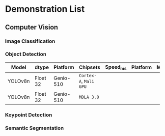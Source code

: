# Demonstration List

## Computer Vision
### Image Classification
### Object Detection

| Model   |    dtype   |     Platform     |        Chipsets         |    Speed<sub>ms   |     Platform     |     Memory    |     Power     |     Temperature    |
|---------|------------|------------------|-------------------------|-------------------|------------------|---------------|---------------|--------------------|
| YOLOv8n |  Float 32  |    Genio-510      | `Cortex-A`, `Mali GPU` |                   |                  |               |               |                    |
| YOLOv8n |  Float 32  |    Genio-510      | `MDLA 3.0`             |                   |                  |               |               |                    |

### Keypoint Detection
### Semantic Segmentation
